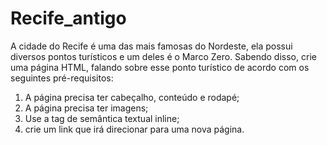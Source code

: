 # Recife_antigo

A cidade do Recife é uma das mais famosas do Nordeste, ela possui diversos pontos turísticos e um deles é o Marco Zero. Sabendo disso, crie uma página HTML, falando sobre esse ponto turístico de acordo com os seguintes pré-requisitos: 

1. A página precisa ter cabeçalho, conteúdo e rodapé; 
2. A página precisa ter imagens; 
3. Use a tag de semântica textual inline;
4. crie um link que irá direcionar para uma nova página.
